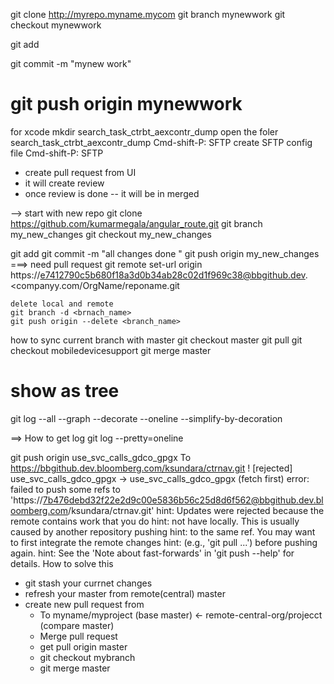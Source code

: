 git clone http://myrepo.myname.mycom
git branch mynewwork
git checkout mynewwork

git add 

git commit -m "mynew work"

git push origin mynewwork
=====================

for xcode 
mkdir search_task_ctrbt_aexcontr_dump
open the foler search_task_ctrbt_aexcontr_dump
Cmd-shift-P: SFTP create SFTP config file 
Cmd-shift-P: SFTP 




- create pull request from UI
- it will create review
- once review is done -- it will be in merged 


--> start with new repo
git clone https://github.com/kumarmegala/angular_route.git
git branch  my_new_changes
git checkout my_new_changes


git add 
git commit -m "all changes done "
git push origin my_new_changes
===> need pull request 
git remote set-url origin  https://e7412790c5b680f18a3d0b34ab28c02d1f969c38@bbgithub.dev.<companyy.com/OrgName/reponame.git



```
delete local and remote 
git branch -d <brnach_name>
git push origin --delete <branch_name>
```


how to sync current branch with master
git checkout master
git pull
git checkout mobiledevicesupport
git merge master

# show as tree
git log --all --graph --decorate --oneline --simplify-by-decoration




==> How to get log 
git log --pretty=oneline



git push origin use_svc_calls_gdco_gpgx
To https://bbgithub.dev.bloomberg.com/ksundara/ctrnav.git
 ! [rejected]        use_svc_calls_gdco_gpgx -> use_svc_calls_gdco_gpgx (fetch first)
error: failed to push some refs to 'https://7b476debd32f22e2d9c00e5836b56c25d8d6f562@bbgithub.dev.bloomberg.com/ksundara/ctrnav.git'
hint: Updates were rejected because the remote contains work that you do
hint: not have locally. This is usually caused by another repository pushing
hint: to the same ref. You may want to first integrate the remote changes
hint: (e.g., 'git pull ...') before pushing again.
hint: See the 'Note about fast-forwards' in 'git push --help' for details.
How to solve this 
 - git stash your currnet changes
 - refresh your master from remote(central) master
 - create new pull request from 
   - To myname/myproject (base master) <- remote-central-org/projecct (compare master)
   - Merge pull request
   - get pull origin master
   - git checkout mybranch
   - git merge master 




